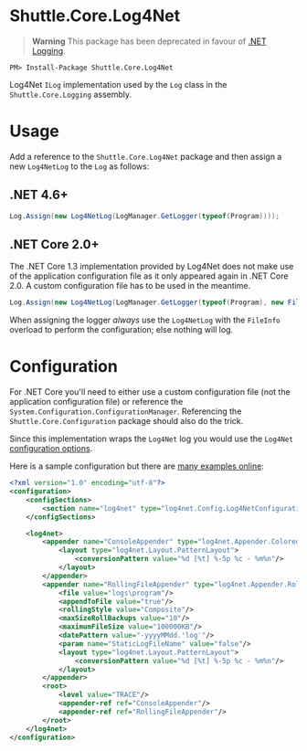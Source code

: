 # Shuttle.Core.Log4Net

> **Warning**
> This package has been deprecated in favour of [.NET Logging](https://docs.microsoft.com/en-us/aspnet/core/fundamentals/logging).

```
PM> Install-Package Shuttle.Core.Log4Net
```

Log4Net `ILog` implementation used by the `Log` class in the `Shuttle.Core.Logging` assembly.

# Usage

Add a reference to the `Shuttle.Core.Log4Net` package and then assign a new `Log4NetLog` to the `Log` as follows:

## .NET 4.6+

``` c#
Log.Assign(new Log4NetLog(LogManager.GetLogger(typeof(Program))));
```

## .NET Core 2.0+

The .NET Core 1.3 implementation provided by Log4Net does not make use of the application configuration file as it only appeared again in .NET Core 2.0.  A custom configuration file has to be used in the meantime.

``` c#
Log.Assign(new Log4NetLog(LogManager.GetLogger(typeof(Program), new FileInfo("log4net.config"))));
```

When assigning the logger *always* use the `Log4NetLog` with the `FileInfo` overload to perform the configuration; else nothing will log.

# Configuration

For .NET Core you'll need to either use a custom configuration file (not the application configuration file) or reference the `System.Configuration.ConfigurationManager`.  Referencing the `Shuttle.Core.Configuration` package should also do the trick.

Since this implementation wraps the `Log4Net` log you would use the `Log4Net` [configuration options](https://logging.apache.org/log4net/release/manual/configuration.html).

Here is a sample configuration but there are [many examples online](https://logging.apache.org/log4net/release/config-examples.html):

``` xml
<?xml version="1.0" encoding="utf-8"?>
<configuration>
	<configSections>
		<section name="log4net" type="log4net.Config.Log4NetConfigurationSectionHandler, log4net"/>
	</configSections>

	<log4net>
		<appender name="ConsoleAppender" type="log4net.Appender.ColoredConsoleAppender">
			<layout type="log4net.Layout.PatternLayout">
				<conversionPattern value="%d [%t] %-5p %c - %m%n"/>
			</layout>
		</appender>
		<appender name="RollingFileAppender" type="log4net.Appender.RollingFileAppender">
			<file value="logs\program"/>
			<appendToFile value="true"/>
			<rollingStyle value="Composite"/>
			<maxSizeRollBackups value="10"/>
			<maximumFileSize value="100000KB"/>
			<datePattern value="-yyyyMMdd.'log'"/>
			<param name="StaticLogFileName" value="false"/>
			<layout type="log4net.Layout.PatternLayout">
				<conversionPattern value="%d [%t] %-5p %c - %m%n"/>
			</layout>
		</appender>
		<root>
			<level value="TRACE"/>
			<appender-ref ref="ConsoleAppender"/>
			<appender-ref ref="RollingFileAppender"/>
		</root>
	</log4net>
</configuration>
```